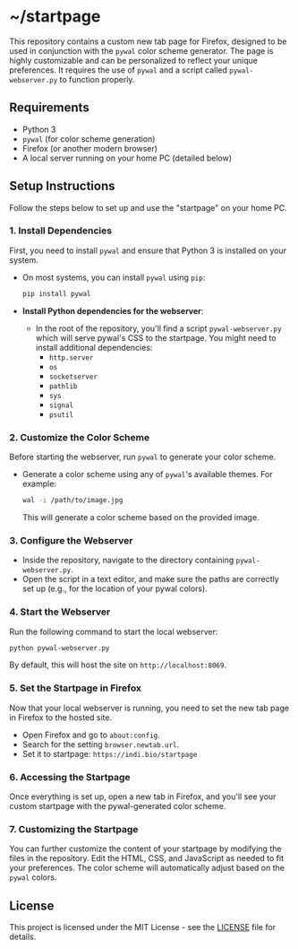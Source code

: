 # ~/startpage

This repository contains a custom new tab page for Firefox, designed to be used in conjunction with the `pywal` color scheme generator. The page is highly customizable and can be personalized to reflect your unique preferences. It requires the use of `pywal` and a script called `pywal-webserver.py` to function properly.

## Requirements

- Python 3
- `pywal` (for color scheme generation)
- Firefox (or another modern browser)
- A local server running on your home PC (detailed below)

## Setup Instructions

Follow the steps below to set up and use the "startpage" on your home PC.

### 1. Install Dependencies

First, you need to install `pywal` and ensure that Python 3 is installed on your system.
- On most systems, you can install `pywal` using `pip`:
    ```bash
    pip install pywal
    ```

- **Install Python dependencies for the webserver**:
    - In the root of the repository, you'll find a script `pywal-webserver.py` which will serve pywal's CSS to the startpage. You might need to install additional dependencies:
        - `http.server`
        - `os`
        - `socketserver`
        - `pathlib`
        - `sys`
        - `signal`
        - `psutil`

### 2. Customize the Color Scheme

Before starting the webserver, run `pywal` to generate your color scheme.

- Generate a color scheme using any of `pywal`'s available themes. For example:
  ```bash
  wal -i /path/to/image.jpg
  ```
  This will generate a color scheme based on the provided image.

### 3. Configure the Webserver

- Inside the repository, navigate to the directory containing `pywal-webserver.py`. 
- Open the script in a text editor, and make sure the paths are correctly set up (e.g., for the location of your pywal colors).

### 4. Start the Webserver

Run the following command to start the local webserver:

```bash
python pywal-webserver.py
```

By default, this will host the site on `http://localhost:8069`.

### 5. Set the Startpage in Firefox

Now that your local webserver is running, you need to set the new tab page in Firefox to the hosted site.

- Open Firefox and go to `about:config`.
- Search for the setting `browser.newtab.url`.
- Set it to startpage: `https://indi.bio/startpage`

### 6. Accessing the Startpage

Once everything is set up, open a new tab in Firefox, and you'll see your custom startpage with the pywal-generated color scheme. 

### 7. Customizing the Startpage

You can further customize the content of your startpage by modifying the files in the repository. Edit the HTML, CSS, and JavaScript as needed to fit your preferences. The color scheme will automatically adjust based on the `pywal` colors.


## License

This project is licensed under the MIT License - see the [LICENSE](LICENSE) file for details.